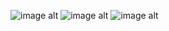![image alt](https://files.catbox.moe/mmfhx6.png)
![image alt](https://files.catbox.moe/rh9g8q.webp)
![image alt](https://files.catbox.moe/sze7t3.png)
